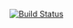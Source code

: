 [![Build Status](https://travis-ci.org/KolobokLesnoi/HelloWorld.svg?branch=master)](https://travis-ci.org/KolobokLesnoi/HelloWorld)

